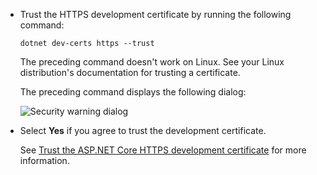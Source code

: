 * Trust the HTTPS development certificate by running the following command:

  ```console
  dotnet dev-certs https --trust
  ```
  
  The preceding command doesn't work on Linux. See your Linux distribution's documentation for trusting a certificate.

  The preceding command displays the following dialog:

  ![Security warning dialog](~/getting-started/_static/cert.png)

* Select **Yes** if you agree to trust the development certificate.

  See [Trust the ASP.NET Core HTTPS development certificate](xref:security/enforcing-ssl#trust-the-aspnet-core-https-development-certificate-on-windows-and-macos) for more information.
  
